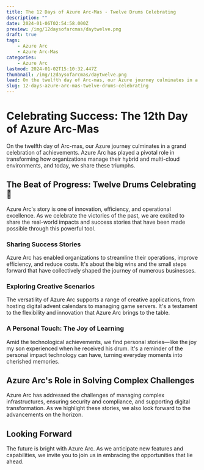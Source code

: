 ```yaml
---
title: The 12 Days of Azure Arc-Mas - Twelve Drums Celebrating
description: ""
date: 2024-01-06T02:54:58.000Z
preview: /img/12daysofarcmas/daytwelve.png
draft: true
tags:
    - Azure Arc
    - Azure Arc-Mas
categories:
    - Azure Arc
lastmod: 2024-01-02T15:10:32.447Z
thumbnail: /img/12daysofarcmas/daytwelve.png
lead: On the twelfth day of Arc-mas, our Azure journey culminates in a grand celebration of achievements. Azure Arc has played a pivotal role in transforming how organizations manage their hybrid and multi-cloud environments, and today, we share these triumphs.
slug: 12-days-azure-arc-mas-twelve-drums-celebrating
---
```


# Celebrating Success: The 12th Day of Azure Arc-Mas

On the twelfth day of Arc-mas, our Azure journey culminates in a grand celebration of achievements. Azure Arc has played a pivotal role in transforming how organizations manage their hybrid and multi-cloud environments, and today, we share these triumphs.

## The Beat of Progress: Twelve Drums Celebrating 🥁

Azure Arc's story is one of innovation, efficiency, and operational excellence. As we celebrate the victories of the past, we are excited to share the real-world impacts and success stories that have been made possible through this powerful tool.

### **Sharing Success Stories**

Azure Arc has enabled organizations to streamline their operations, improve efficiency, and reduce costs. It's about the big wins and the small steps forward that have collectively shaped the journey of numerous businesses.

### **Exploring Creative Scenarios**

The versatility of Azure Arc supports a range of creative applications, from hosting digital advent calendars to managing game servers. It's a testament to the flexibility and innovation that Azure Arc brings to the table.

### **A Personal Touch: The Joy of Learning**

Amid the technological achievements, we find personal stories—like the joy my son experienced when he received his drum. It's a reminder of the personal impact technology can have, turning everyday moments into cherished memories.

## Azure Arc's Role in Solving Complex Challenges

Azure Arc has addressed the challenges of managing complex infrastructures, ensuring security and compliance, and supporting digital transformation. As we highlight these stories, we also look forward to the advancements on the horizon.

## **Looking Forward**

The future is bright with Azure Arc. As we anticipate new features and capabilities, we invite you to join us in embracing the opportunities that lie ahead.

